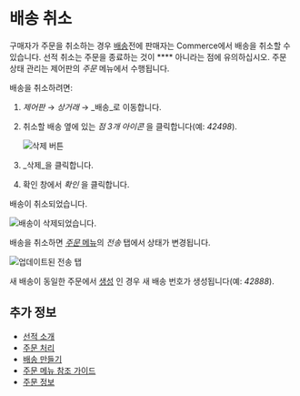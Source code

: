 # 배송 취소

구매자가 주문을 취소하는 경우 [배송](../orders/processing-an-order.md)전에</a> 판매자는
Commerce에서 배송을 취소할 수 있습니다. 선적 취소는 주문을 종료하는 것이 **** 아니라는 점에 유의하십시오. 주문 상태 관리는 제어판의 _주문_ 메뉴에서 수행됩니다.</p> 

배송을 취소하려면:

1. _제어판_ → _상거래_ → _배송_로 이동합니다.
2. 취소할 배송 옆에 있는 _점 3개 아이콘_ 을 클릭합니다(예: _42498_).
   
   ![삭제 버튼](./cancelling-a-shipment/images/01.png)

3. _삭제_을 클릭합니다.

4. 확인 창에서 _확인_ 을 클릭합니다.

배송이 취소되었습니다.

![배송이 삭제되었습니다.](./cancelling-a-shipment/images/02.png)

배송을 취소하면 [_주문_ 메뉴](../orders/orders-menu-reference-guide.md)의 _전송_ 탭에서 상태가 변경됩니다.

![업데이트된 전송 탭](./cancelling-a-shipment/images/03.png)

새 배송이 동일한 주문에서 [생성](./creating-a-shipment.md) 인 경우 새 배송 번호가 생성됩니다(예: _42888_).



## 추가 정보

* [선적 소개](./introduction-to-shipments.md)
* [주문 처리](../orders/processing-an-order.md)
* [배송 만들기](./creating-a-shipment.md)
* [주문 메뉴 참조 가이드](../orders/orders-menu-reference-guide.md)
* [주문 정보](../orders/order-information.md)
